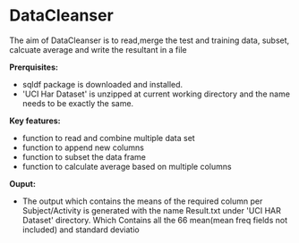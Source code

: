 # DataCleanser


The aim of DataCleanser is to read,merge the test and training data, subset, calcuate average and write the resultant in a file 

**Prerquisites:**

* sqldf package is downloaded and installed.
* 'UCI Har Dataset' is unzipped at current working directory and the name needs to be exactly the same.

**Key features:**

* function to read and combine multiple data set
* function to append new columns
* function to subset the data frame
* function to calculate average based on multiple columns


**Ouput:**

* The output which contains the means of the required column per Subject/Activity is generated with the name Result.txt under 'UCI HAR Dataset' directory. Which Contains all the 66 mean(mean freq fields not included) and standard deviatio


